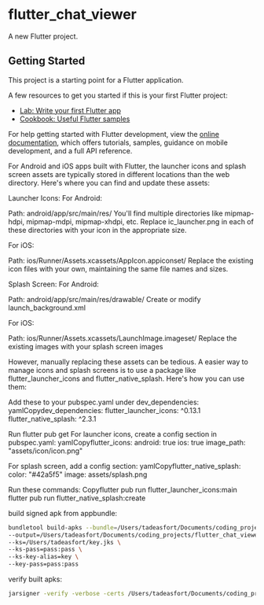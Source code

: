 # flutter_chat_viewer

A new Flutter project.

## Getting Started

This project is a starting point for a Flutter application.

A few resources to get you started if this is your first Flutter project:

- [Lab: Write your first Flutter app](https://docs.flutter.dev/get-started/codelab)
- [Cookbook: Useful Flutter samples](https://docs.flutter.dev/cookbook)

For help getting started with Flutter development, view the
[online documentation](https://docs.flutter.dev/), which offers tutorials,
samples, guidance on mobile development, and a full API reference.

For Android and iOS apps built with Flutter, the launcher icons and splash screen assets are typically stored in different locations than the web directory. Here's where you can find and update these assets:

Launcher Icons:
For Android:

Path: android/app/src/main/res/
You'll find multiple directories like mipmap-hdpi, mipmap-mdpi, mipmap-xhdpi, etc.
Replace ic_launcher.png in each of these directories with your icon in the appropriate size.

For iOS:

Path: ios/Runner/Assets.xcassets/AppIcon.appiconset/
Replace the existing icon files with your own, maintaining the same file names and sizes.

Splash Screen:
For Android:

Path: android/app/src/main/res/drawable/
Create or modify launch_background.xml

For iOS:

Path: ios/Runner/Assets.xcassets/LaunchImage.imageset/
Replace the existing images with your splash screen images

However, manually replacing these assets can be tedious. A easier way to manage icons and splash screens is to use a package like flutter_launcher_icons and flutter_native_splash. Here's how you can use them:

Add these to your pubspec.yaml under dev_dependencies:
yamlCopydev_dependencies:
  flutter_launcher_icons: ^0.13.1
  flutter_native_splash: ^2.3.1

Run flutter pub get
For launcher icons, create a config section in pubspec.yaml:
yamlCopyflutter_icons:
  android: true
  ios: true
  image_path: "assets/icon/icon.png"

For splash screen, add a config section:
yamlCopyflutter_native_splash:
  color: "#42a5f5"
  image: assets/splash.png

Run these commands:
Copyflutter pub run flutter_launcher_icons:main
flutter pub run flutter_native_splash:create

build signed apk from appbundle:

```sh
bundletool build-apks --bundle=/Users/tadeasfort/Documents/coding_projects/flutter_chat_viewer/build/app/outputs/bundle/release/app-release.aab \
--output=/Users/tadeasfort/Documents/coding_projects/flutter_chat_viewer/build/app/outputs/apk/app-release.apks \
--ks=/Users/tadeasfort/key.jks \
--ks-pass=pass:pass \
--ks-key-alias=key \
--key-pass=pass:pass
```

verify built apks:

```sh
jarsigner -verify -verbose -certs /Users/tadeasfort/Documents/coding_projects/flutter_chat_viewer/build/app/outputs/flutter-apk/app-release.apk
```
